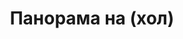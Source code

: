 ---
layout: /panorama.ect
project: '/web/projects/private/air-chocolate'
image: 'http://hub.acherno.com/svn/aero-shokolad/Site/Panorami/Ralitza_Lozenetz_Hol_Panorama.jpg'
title: 'Панорама на (хол)'
sitemap: false
---